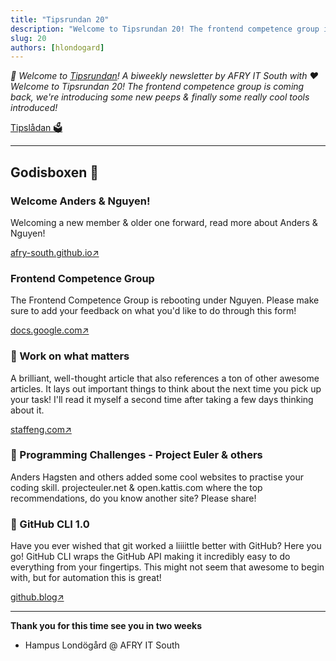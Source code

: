 ```yaml
---
title: "Tipsrundan 20"
description: "Welcome to Tipsrundan 20! The frontend competence group is coming back, we're introducing some new peeps & finally some really cool tools introduced!"
slug: 20
authors: [hlondogard]
---
```

_👋 Welcome to [Tipsrundan](https://afry-south.github.io/tipsrundan/2020-09-29-tipsrundan-20/)! A biweekly newsletter by AFRY IT South with ❤️_  
_Welcome to Tipsrundan 20! The frontend competence group is coming back, we're introducing some new peeps & finally some really cool tools introduced!_
<!--truncate-->

[Tipslådan 🗳](mailto:hampus.londogard@afry.com?subject=Tips)    

---




## Godisboxen 🍭
        
###  Welcome Anders & Nguyen!

Welcoming a new member & older one forward, read more about Anders & Nguyen!

[afry-south.github.io↗](https://afry-south.github.io/meet/2020/09/25/intervju-anders-nguyen.html)

###  Frontend Competence Group

The Frontend Competence Group is rebooting under Nguyen. Please make sure to add your feedback on what you'd like to do through this form!

[docs.google.com↗](https://docs.google.com/forms/d/e/1FAIpQLScXZMHvYjeXw2O9vcXbAz36NjaET9n4v0LjjuDYp2jg9bHa5A/viewform )

### 👥 Work on what matters

A brilliant, well-thought article that also references a ton of other awesome articles. It lays out important things to think about the next time you pick up your task! I'll read it myself a second time after taking a few days thinking about it.

[staffeng.com↗](https://staffeng.com/guides/work-on-what-matters)

### 🔀 Programming Challenges - Project Euler & others

Anders Hagsten and others added some cool websites to practise your coding skill. projecteuler.net & open.kattis.com where the top recommendations, do you know another site? Please share!



### 🔀 GitHub CLI 1.0

Have you ever wished that git worked a liiiittle better with GitHub? Here you go! GitHub CLI wraps the GitHub API making it incredibly easy to do everything from your fingertips. This might not seem that awesome to begin with, but for automation this is great!

[github.blog↗](https://github.blog/2020-09-17-github-cli-1-0-is-now-available/)   

---

**Thank you for this time see you in two weeks**   
- Hampus Londögård @ AFRY IT South